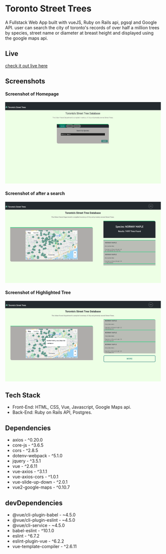 
# Toronto Street Trees
A Fullstack Web App built with vueJS, Ruby on Rails api, pgsql and Google API. user can search the city of toronto's records of over half a million trees by species, street name or diameter at breast height and displayed using the google maps api.

## Live
  [check it out live here](https://blooming-basin-75721.herokuapp.com/)

## Screenshots
#### Screenshot of Homepage
![`Screenshot of search page`](docs/ssn1.png)
#### Screenshot of after a search
![`Screenshot of after search`](docs/ssn2.png)
#### Screenshot of Highlighted Tree
![`Sceenshot of highlighted tree`](docs/ssn3.png)


## Tech Stack
* Front-End: HTML, CSS, Vue, Javascript, Google Maps api.
* Back-End: Ruby on Rails API, Postgres.



## Dependencies
  *  axios - ^0.20.0
  *  core-js - ^3.6.5
  *  cors - ^2.8.5
  *  dotenv-webpack - ^5.1.0
  *  jquery - ^3.5.1
  *  vue - ^2.6.11
  *  vue-axios - ^3.1.1
  *  vue-axios-cors - ^1.0.1
  *  vue-slide-up-down - ^2.0.1
  *  vue2-google-maps - ^0.10.7


## devDependencies
  *  @vue/cli-plugin-babel - ~4.5.0
  *  @vue/cli-plugin-eslint - ~4.5.0
  *  @vue/cli-service - ~4.5.0
  *  babel-eslint - ^10.1.0
  *  eslint - ^6.7.2
  *  eslint-plugin-vue - ^6.2.2
  *  vue-template-compiler - ^2.6.11
